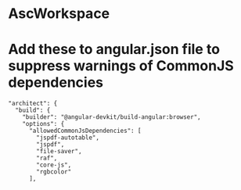 # AscWorkspace

# Add these to angular.json file to suppress warnings of CommonJS dependencies

```
"architect": {
  "build": {
    "builder": "@angular-devkit/build-angular:browser",
    "options": {
      "allowedCommonJsDependencies": [
        "jspdf-autotable",
        "jspdf",
        "file-saver",
        "raf",
        "core-js",
        "rgbcolor"
      ],

```
